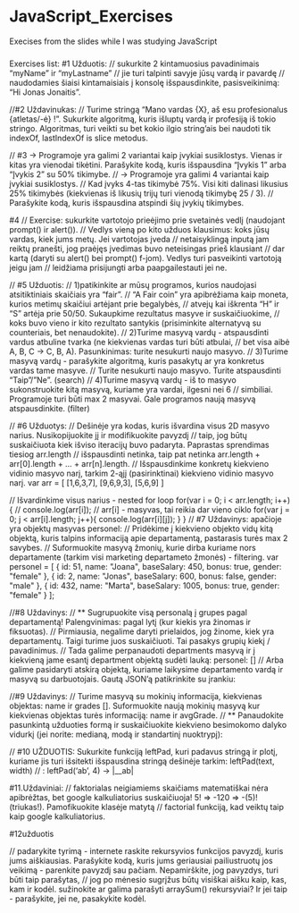 # JavaScript_Exercises

Execises from the slides while I was studying JavaScript

###

Exercises list:
#1 Užduotis:
// sukurkite 2 kintamuosius pavadinimais “myName” ir “myLastname”
// jie turi talpinti savyje jūsų vardą ir pavardę
// naudodamies šiaisi kintamaisiais į konsolę išspausdinkite, pasisveikinimą: “Hi Jonas Jonaitis”.

//#2 Uždavinukas:
// Turime stringą “Mano vardas {X}, aš esu profesionalus {atletas/-ė} !”. Sukurkite algoritmą, kuris išluptų vardą ir profesiją iš tokio stringo. Algoritmas, turi veikti su bet kokio ilgio string’ais bei naudoti tik indexOf, lastIndexOf is slice metodus.

// #3 → Programoje yra galimi 2 variantai kaip įvykiai susiklostys. Vienas ir kitas yra vienodai tikėtini. Parašykite kodą, kuris išspausdina “Įvykis 1” arba “Įvykis 2” su 50% tikimybe.
// → Programoje yra galimi 4 variantai kaip įvykiai susiklostys.
//  Kad įvyks 4-tas tikimybė 75%. Visi kiti dalinasi likusius 25% tikimybės (kiekvienas iš likusių trijų turi vienodą tikimybę 25 / 3). 
//   Parašykite kodą, kuris išspausdina atspindi šių įvykių tikimybes.



#4 // Exercise: sukurkite vartotojo prieėjimo prie svetainės vedlį (naudojant prompt() ir alert()).
//  Vedlys vieną po kito užduos klausimus: koks jūsų vardas, kiek jums metų. Jei vartotojas įveda 
//  netaisyklingą inputą jam reiktų pranešti, jog praėjęs įvedimas buvo neteisingas prieš klausiant
//   dar kartą (daryti su alert() bei prompt() f-jom). Vedlys turi pasveikinti vartotoją jeigu jam 
//   leidžiama prisijungti arba paapgailestauti jei ne.

// #5 Užduotis: 
// 1)patikinkite ar mūsų programos, kurios naudojasi atsitiktiniais skaičiais yra “fair”.
//  “A Fair coin” yra apibrėžiama kaip moneta, kurios metimų skaičiui artėjant prie begalybės,
// atvejų kai iškrenta “H” ir “S” artėja prie 50/50. Sukaupkime rezultatus masyve ir suskaičiuokime,
// koks buvo vieno ir kito rezultato santykis (prisiminkite alternatyvą su counteriais, bet nenaudokite).
// 2)Turime masyvą vardų - atspausdinti vardus atbuline tvarka (ne kiekvienas vardas turi būti atbulai,
//  bet visa aibė A, B, C → C, B, A). Pasunkinimas: turite nesukurti naujo masyvo.
// 3)Turime masyvą vardų - parašykite algoritmą, kuris pasakytų ar yra konkretus vardas tame masyve. 
// Turite nesukurti naujo masyvo. Turite atspausdinti “Taip”/”Ne”. (search)
// 4)Turime masyvą vardų - iš to masyvo sukonstruokite kitą masyvą, kuriame yra vardai, ilgesni nei 6 
// simbiliai. Programoje turi būti max 2 masyvai. Gale programos naują masyvą atspausdinkite. (filter)

// #6 Užduotys: 
// Dešinėje yra kodas, kuris išvardina visus 2D masyvo narius. Nusikopijuokite jį ir modifikuokite pavyzdį
//  taip, jog būtų suskaičiuota kiek išviso iteracijų buvo padaryta. Paprastas sprendimas tiesiog arr.length
//   išspausdinti netinka, taip pat netinka arr.length + arr[0].length + … + arr[n].length. 
// Išspausdinkime konkretų kiekvieno vidinio masyvo narį, tarkim 2-ąjį (pasirinktinai) kiekvieno vidinio masyvo narį.
var arr = [
    [1,6,3,7],
    [9,6,9,3],
    [5,6,9]
]

// Išvardinkime visus narius - nested for loop
for(var i = 0; i < arr.length; i++){
    // console.log(arr[i]); // arr[i] - masyvas, tai reikia dar vieno ciklo
    for(var j = 0; j < arr[i].length; j++){
        console.log(arr[i][j]);
    }
}
// #7 Uždavinys: apačioje yra objektų masyvas personel:
// Pridėkime į kiekvieno objekto vidų kitą objektą, kuris talpins informaciją apie departamentą, pastarasis turės max 2 savybes.
// Suformuokite masyvą žmonių, kurie dirba kuriame nors departamente (tarkim visi marketing departameto žmonės) - filtering.
var personel = [
    {
        id: 51,
        name: "Joana",
        baseSalary: 450,
        bonus: true,
        gender: "female"
    },
    {
        id: 2,
        name: "Jonas",
        baseSalary: 600,
        bonus: false,
        gender: "male"
    },
    {
        id: 432,
        name: "Marta",
        baseSalary: 1005,
        bonus: true,
        gender: "female"
    }
 ];

//#8 Uždavinys:
// ** Sugrupuokite visą personalą į grupes pagal departamentą! Palengvinimas: pagal lytį (kur kiekis yra žinomas ir fiksuotas).
// Pirmiausia, negalime daryti prielaidos, jog žinome, kiek yra departamentų. Taigi turime juos suskaičiuoti. Tai pasakys grupių kiekį / pavadinimus.
// Tada galime perpanaudoti departments masyvą ir į kiekvieną jame esantį department objektą sudėti lauką: personel: []
// Arba galime pasidaryti atskirą objektą, kuriame laikysime departamento vardą ir masyvą su darbuotojais. Gautą JSON’ą patikrinkite su įrankiu: 

//#9 Uždavinys:
// Turime masyvą su mokinių informacija, kiekvienas objektas: name ir grades []. Suformuokite naują mokinių masyvą kur kiekvienas objektas turės informaciją: name ir avgGrade.
// ** Panaudokite pasunkintą užduoties formą ir suskaičiuokite kiekvieno besimokomo dalyko vidurkį (jei norite: medianą, modą ir standartinį nuoktrypį):

// #10 UŽDUOTIS: Sukurkite funkciją leftPad, kuri padavus stringą ir plotį, kuriame jis turi išsitekti išspausdina stringą dešinėje tarkim: leftPad(text, width) 
// :  leftPad(‘ab’, 4) → |__ab| <br>

#11.Uždaviniai:
// faktorialas neigiamiems skaičiams matematiškai nėra apibrėžtas, bet google kalkuliatorius suskaičiuoja! 5! ⇒ -120 ⇒ -(5)! (triukas!). Pamofikuokite klasėje matytą
//  factorial funkciją, kad veiktų taip kaip google kalkuliatorius. 

#12užduotis

//  padarykite tyrimą - internete raskite rekursyvios funkcijos pavyzdį, kuris jums aiškiausias. Parašykite kodą, kuris jums geriausiai pailiustruotų jos veikimą - parenkite pavyzdį sau pačiam. Nepamirškite, jog pavyzdys, turi būti taip parašytas,
//   jog po mėnesio sugrįžus būtų visiškai aišku kaip, kas, kam ir kodėl. sužinokite ar galima parašyti arraySum() rekursyviai? Ir jei taip - parašykite, jei ne, pasakykite kodėl.